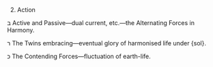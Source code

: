2. Action

ב
Active and Passive—dual current, etc.—the Alternating Forces in Harmony.

ר
The Twins embracing—eventual glory of harmonised life under {sol}.

כ
The Contending Forces—fluctuation of earth-life.
